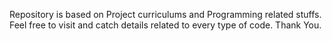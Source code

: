 Repository is based on Project curriculums and Programming related stuffs. Feel free to visit and catch details related to every type of code. Thank You.
